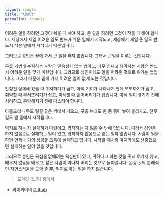 ```yaml
---
layout: single
title: "About"
permalink: /about/
---
```


어려운 일을 하려면 그것이 쉬울 때 해야 하고,
큰 일을 하려면 그것이 작을 때 해야 합니다.
세상에서 제일 어려운 일도 반드시 쉬운 일에서 시작되고,
세상에서 제일 큰 일도 반드시 작은 일에서 시작되기 때문입니다.

그러므로 성인은 끝에 가서 큰 일을 하지 않습니다.
그래서 큰일을 이루는 것입니다.

무릇 가볍게 수락하는 사람은 믿음성이 없는 법이고,
너무 쉽다고 생각하는 사람은 반드시 어려운 일을 맞게 마련입니다.
그러므로 성인이라도 일을 어려운 것으로 여기는 법입니다.
그러기 때문에 끝에 가서 어려운 일이 없게 되는 것입니다.

안정된 상태에 있을 때 유지하기가 쉽고,
아직 기미가 나타나기 전에 도모하기가 쉽고,
취약할 때 부서뜨리기가 쉽고,
미세할 때 흩어버리기가 쉽습니다.
아직 일이 생기기 전에 처리하고,
혼란해지기 전에 다스려야 합니다.

아름드리 나무도 털끝 같은 싹에서 나오고,
구층 누대도 한 줌 흙이 쌓여 올라가고,
천릿길도 발 밑에서 시작됩니다.

억지로 하는 자 실패하게 마련이고,
집착하는 자 잃을 수 밖에 없습니다.
따라서 성인은 하지 않음으로 실패하는 일이 없고,
집착하지 않음으로 잃는 일이 없습니다.
사람이 일을 하면 언제나 거의 성공할 즈음에 실패하고 맙니다.
시작할 때처럼 마지막에도 신중했으면 실패하는 일이 없을 것입니다.

그러므로 성인은 욕심을 없애려는 욕심만이 있고,
귀하다고 하는 것을 귀히 여기지 않고,
배우지 않음을 배우고,
많은 사람이 지나쳐 버리는 것으로 돌아갑니다.
온갖 것의 본래적인 자연스러움을 도와 줄 뿐,
억지로 하는 일을 하지 않습니다.

> 도덕경 (노자) 중에서

-   와이케이의 [Github](https://github.com/yookeun)
